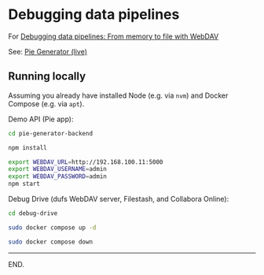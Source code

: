 # Debugging data pipelines

For [Debugging data pipelines: From memory to file with WebDAV](https://kunzite.cc/debugging-data-pipelines-with-webdav)

See: [Pie Generator (live)](https://debugging-data-pipelines-demo.vercel.app/pie?a=10&b=20&c=70)


## Running locally

Assuming you already have installed Node (e.g. via `nvm`) and Docker Compose (e.g. via `apt`).

Demo API (Pie app):
```sh
cd pie-generator-backend

npm install

export WEBDAV_URL=http://192.168.100.11:5000
export WEBDAV_USERNAME=admin
export WEBDAV_PASSWORD=admin
npm start
```

Debug Drive (dufs WebDAV server, Filestash, and Collabora Online):
```sh
cd debug-drive

sudo docker compose up -d

sudo docker compose down
```

---

END.
